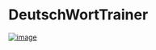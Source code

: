 # DeutschWortTrainer

[![image](https://i.hizliresim.com/7DLqom.png)](https://hizliresim.com/7DLqom)
